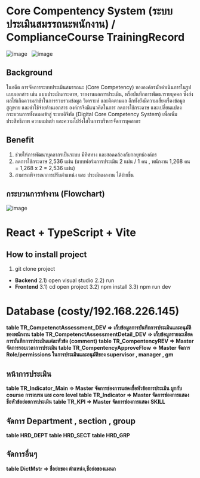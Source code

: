 # Core Compentency System (ระบบประเมินสมรรถนะพนักงาน) / ComplianceCourse TrainingRecord

![image](https://github.com/user-attachments/assets/c4219342-6d92-4137-b7db-9f0b7f9772a5) &nbsp; ![image](https://github.com/user-attachments/assets/5cdda449-645c-4b8c-b433-c1c0df4d93f3)




## Background
ในอดีต การจัดการระบบประเมินสมรรถนะ (Core Competency) ขององค์กรมักดำเนินการในรูปแบบเอกสาร เช่น แบบประเมินกระดาษ, รายงานผลการประเมิน, หรือบันทึกการพัฒนารายบุคคล ซึ่งส่งผลให้เกิดความล่าช้าในการรวบรวมข้อมูล วิเคราะห์ และติดตามผล อีกทั้งยังมีความเสี่ยงเรื่องข้อมูลสูญหาย และค่าใช้จ่ายด้านเอกสาร
องค์กรจึงมีแนวคิดในการ ลดการใช้กระดาษ และเปลี่ยนแปลงกระบวนการทั้งหมดเข้าสู่ ระบบดิจิทัล (Digital Core Competency System) เพื่อเพิ่มประสิทธิภาพ ความแม่นยำ และความโปร่งใสในการบริหารจัดการบุคลากร


## Benefit 
1) ช่วยให้การพัฒนาบุคลากรเป็นระบบ มีทิศทาง และสอดคล้องกับกลยุทธ์องค์กร
2) ลดการใช้กระดาษ 2,536 แผ่น (แบบฟอร์มการประเมิน 2 แผ่น / 1 คน , พนักงาน 1,268 คน = 1,268 x 2 = 2,536 แผ่น)
3) สามารถพิจารณาการปรับตำแหน่ง และ ประเมินผลงาน ได้ง่ายขึ้น


## กระบวนการทำงาน (Flowchart)
![image](https://github.com/user-attachments/assets/5b86e676-2413-4bd3-a467-d5af58b86ee7)




# React + TypeScript + Vite
## How to install project
1) git clone project
- **Backend**
  2.1) open visual studio
  2.2) run
- **Frontend**
  3.1) cd open project
  3.2) npm install
  3.3) npm run dev


# Database (costy/192.168.226.145)
**table TR_CompetenctAssessment_DEV => เก็บข้อมูลการบันทึกการประเมินและอนุมัติของพนักงาน**
**table TR_CompetenctAssessmentDetail_DEV => เก็บข้อมูลรายละเอียดการบันทึกการประเมินแต่ละหัวข้อ (comment)**
**table TR_CompentencyREV => Master จัดการรอบเวลาการประเมิน** 
**table TR_CompentencyApproveFlow => Master จัดการ Role/permissions ในการประเมินและอนุมัติของ  supervisor , manager , gm**

## หน้าการประเมิน
**table TR_Indicator_Main => Master จัดการช่องการแสดงชื่อหัวข้อการประเมิน ผูกกับ course การอบรม และ core level**
**table TR_Indicator => Master จัดการช่องการแสดงชื่อหัวข้อย่อยการประเมิน**
**table TR_KPI => Master จัดการช่องการแสดง SKILL** 

## จัดการ Department , section , group
**table HRD_DEPT**
**table HRD_SECT**
**table HRD_GRP** 

## จัดการอื่นๆ
**table DictMstr => ชื่อย่อของ ตำแหน่ง,ชื่อย่อของแผนก**




